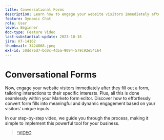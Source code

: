 ```yaml
---
title: Conversational Forms
description: Learn how to engage your website visitors immediately after they fill out a form.
feature: Dynamic Chat
role: User
level: Beginner
doc-type: Feature Video
last-substantial-update: 2023-10-16
jira: KT-14162
thumbnail: 3424868.jpeg
exl-id: 50dd76d7-bd0c-4d5a-9094-579c92e54164
---
```

# Conversational Forms

Now, engage your website visitors immediately after they fill out a form, tailoring interactions to their specific interests. Plus, all this is done seamlessly within your Marketo form editor. Discover how to effortlessly convert form fills into meaningful and dynamic engagement based on your visitors' unique inputs. 

In our step-by-step video, we guide you through the process, making it simple to implement this powerful tool for your business.

>[!VIDEO](https://video.tv.adobe.com/v/3424868/?learn=on)
